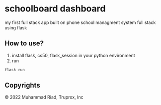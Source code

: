 # schoolboard dashboard

my first full stack app built on phone
school managment system full stack using flask

## How to use?

1. install flask, cs50, flask_session in your python environment
2. run 
  ```bash
  flask run
  ```

## Copyrights

© 2022 Muhammad Riad, Truprox, Inc
